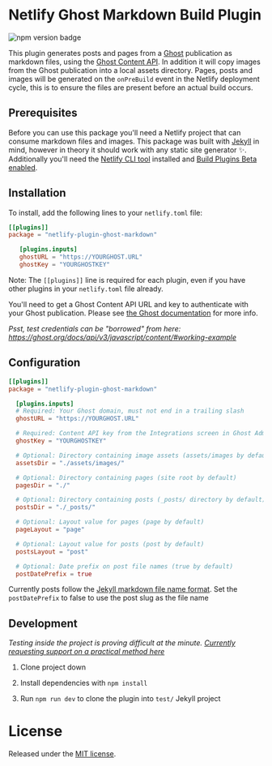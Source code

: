 # Netlify Ghost Markdown Build Plugin

![npm version badge](https://img.shields.io/npm/v/netlify-plugin-ghost-markdown)

This plugin generates posts and pages from a [Ghost](https://ghost.org) publication as markdown files, using the [Ghost Content API](https://ghost.org/docs/api/v3/content/). In addition it will copy images from the Ghost publication into a local assets directory. Pages, posts and images will be generated on the `onPreBuild` event in the Netlify deployment cycle, this is to ensure the files are present before an actual build occurs.

## Prerequisites

Before you can use this package you'll need a Netlify project that can consume markdown files and images. This package was built with [Jekyll](https://jekyllrb.com) in mind, however in theory it should work with any static site generator :sparkles:. Additionally you'll need the [Netlify CLI tool](https://github.com/netlify/cli#netlify-cli) installed and [Build Plugins Beta enabled](https://docs.netlify.com/configure-builds/plugins).

## Installation

To install, add the following lines to your `netlify.toml` file:

```toml
[[plugins]]
package = "netlify-plugin-ghost-markdown"

   [plugins.inputs]
   ghostURL = "https://YOURGHOST.URL"
   ghostKey = "YOURGHOSTKEY"
```

Note: The `[[plugins]]` line is required for each plugin, even if you have other plugins in your `netlify.toml` file already.

You'll need to get a Ghost Content API URL and key to authenticate with your Ghost publication. Please see [the Ghost documentation](https://ghost.org/docs/api/v3/javascript/content/#authentication) for more info.

_Psst, test credentials can be "borrowed" from here: https://ghost.org/docs/api/v3/javascript/content/#working-example_

## Configuration

```toml
[[plugins]]
package = "netlify-plugin-ghost-markdown"

  [plugins.inputs]
  # Required: Your Ghost domain, must not end in a trailing slash
  ghostURL = "https://YOURGHOST.URL"

  # Required: Content API key from the Integrations screen in Ghost Admin
  ghostKey = "YOURGHOSTKEY"

  # Optional: Directory containing image assets (assets/images by default)
  assetsDir = "./assets/images/"

  # Optional: Directory containing pages (site root by default)
  pagesDir = "./"

  # Optional: Directory containing posts (_posts/ directory by default)
  postsDir = "./_posts/"

  # Optional: Layout value for pages (page by default)
  pageLayout = "page"

  # Optional: Layout value for posts (post by default)
  postsLayout = "post"

  # Optional: Date prefix on post file names (true by default)
  postDatePrefix = true
```

Currently posts follow the [Jekyll markdown file name format](https://jekyllrb.com/docs/posts/#creating-posts). Set the `postDatePrefix` to false to use the post slug as the file name

## Development

_Testing inside the project is proving difficult at the minute. [Currently requesting support on a practical method here](https://community.netlify.com/t/creating-demos-for-build-plugins/12774/8)_

1. Clone project down

2. Install dependencies with `npm install`

3. Run `npm run dev` to clone the plugin into `test/` Jekyll project

# License

Released under the [MIT license](LICENSE).

